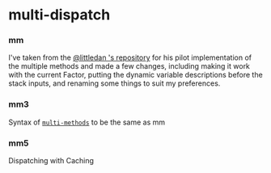# multi-dispatch

### mm
I've taken from the [@littledan 's repository](https://github.com/littledan/Factor/tree/multimethods/extra/multi-methods) for his pilot implementation of the multiple methods and made a few changes, including making it work with the current Factor, putting the dynamic variable descriptions before the stack inputs, and renaming some things to suit my preferences.

### mm3
Syntax of [`multi-methods`](https://github.com/factor/factor/tree/master/extra/multi-methods) to be the same as mm

### mm5
Dispatching with Caching
